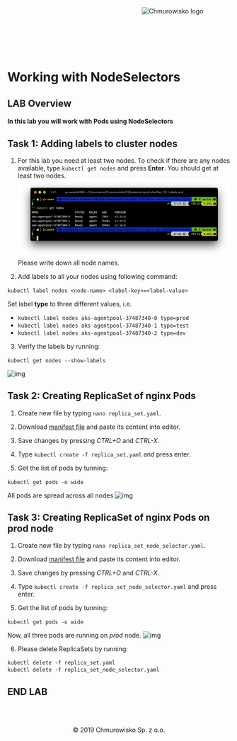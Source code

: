 <img src="../../../img/logo.png" alt="Chmurowisko logo" width="200" align="right">
<br><br>
<br><br>
<br><br>

# Working with NodeSelectors

## LAB Overview

#### In this lab you will work with Pods using NodeSelectors

## Task 1: Adding labels to cluster nodes

1. For this lab you need at least two nodes. To check if there are any nodes available, type ```kubectl get nodes``` and press **Enter**.
You should get at least two nodes.
![img](./img/nodes.png)
Please write down all node names.

2. Add labels to all your nodes using following command:

```kubectl label nodes <node-name> <label-key>=<label-value>```

Set label **type** to three different values, i.e.
* ```kubectl label nodes aks-agentpool-37487340-0 type=prod```
* ```kubectl label nodes aks-agentpool-37487340-1 type=test```
* ```kubectl label nodes aks-agentpool-37487340-2 type=dev```

3. Verify the labels by running:

```kubectl get nodes --show-labels```

![img](./img/node_labels.png)

## Task 2: Creating ReplicaSet of nginx Pods

1. Create new file by typing ```nano replica_set.yaml```.

2. Download [manifest file](./files/replica_set.yaml) and paste its content into editor.

3. Save changes by pressing *CTRL+O* and *CTRL-X*.

4. Type ```kubectl create -f replica_set.yaml``` and press enter.

5. Get the list of pods by tunning:

```kubectl get pods -o wide```

All pods are spread across all nodes
![img](./img/rs1.png)

## Task 3: Creating ReplicaSet of nginx Pods on prod node

1. Create new file by typing ```nano replica_set_node_selector.yaml```.

2. Download [manifest file](./files/replica_set_node_selector.yaml) and paste its content into editor.

3. Save changes by pressing *CTRL+O* and *CTRL-X*.

4. Type ```kubectl create -f replica_set_node_selector.yaml``` and press enter.

5. Get the list of pods by tunning:

```kubectl get pods -o wide```

Now, all three pods are running on *prod* node.
![img](./img/rs2.png)

6. Please delete ReplicaSets by running:

```
kubectl delete -f replica_set.yaml 
kubectl delete -f replica_set_node_selector.yaml
```

## END LAB

<br><br>

<center><p>&copy; 2019 Chmurowisko Sp. z o.o.<p></center>
